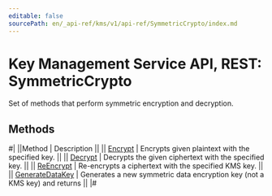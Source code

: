 ```yaml
---
editable: false
sourcePath: en/_api-ref/kms/v1/api-ref/SymmetricCrypto/index.md
---
```


# Key Management Service API, REST: SymmetricCrypto

Set of methods that perform symmetric encryption and decryption.

## Methods

#|
||Method | Description ||
|| [Encrypt](encrypt.md) | Encrypts given plaintext with the specified key. ||
|| [Decrypt](decrypt.md) | Decrypts the given ciphertext with the specified key. ||
|| [ReEncrypt](reEncrypt.md) | Re-encrypts a ciphertext with the specified KMS key. ||
|| [GenerateDataKey](generateDataKey.md) | Generates a new symmetric data encryption key (not a KMS key) and returns ||
|#